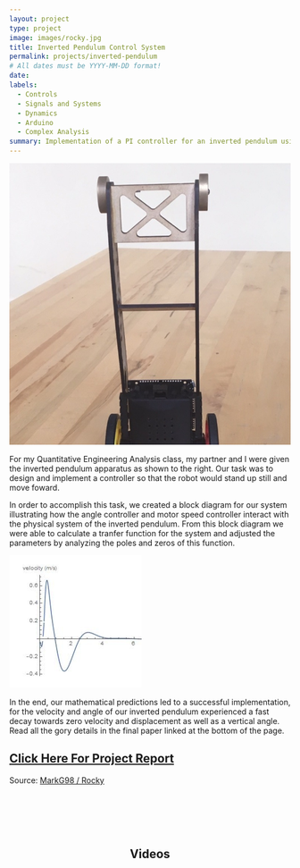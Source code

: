 ```yaml
---
layout: project
type: project
image: images/rocky.jpg
title: Inverted Pendulum Control System
permalink: projects/inverted-pendulum
# All dates must be YYYY-MM-DD format!
date:
labels:
  - Controls
  - Signals and Systems
  - Dynamics
  - Arduino
  - Complex Analysis
summary: Implementation of a PI controller for an inverted pendulum using Arduino.
---
```



<img class="ui medium right floated rounded image" src="../images/rocky.jpg">

For my Quantitative Engineering Analysis class, my partner and I were given the inverted pendulum apparatus as shown to the right. Our task was to design and implement a controller so that the robot would stand up still and move foward.


In order to accomplish this task, we created a block diagram for our system illustrating how the angle controller and motor speed controller interact with the physical system of the inverted pendulum. From this block diagram we were able to calculate a tranfer function for the system and adjusted the parameters by analyzing the poles and zeros of this function.

<img class="ui medium left floated image" src="../images/velocity.jpg">

In the end, our mathematical predictions led to a successful implementation, for the velocity and angle of our inverted pendulum experienced a fast decay towards zero velocity and displacement as well as a vertical angle. Read all the gory details in the final paper linked at the bottom of the page.


## [Click Here For Project Report](https://github.com/MarkG98/Rocky/blob/master/paper.pdf)

Source: <a href="https://github.com/MarkG98/Rocky"><i class="large github icon"></i>MarkG98 / Rocky</a>

<br />
<br />
<br />
<br />


<h2 style="text-align: center;">Videos</h2>

<div class="ui tiny embed left float" data-source="youtube" data-id="8NEHefY7nq4"></div>

<br/>

<div class="ui embed tiny right float" data-source="youtube" data-id="Bw5P65t4VOY"></div>





